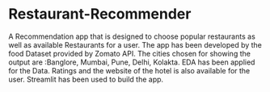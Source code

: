 # Restaurant-Recommender
A Recommendation app that is designed to choose popular restaurants as well as available Restaurants for a user.
The app has been developed by the food Dataset provided by Zomato API.
The cities chosen for showing the output are :Banglore, Mumbai, Pune, Delhi, Kolakta.
EDA has been applied for the Data.
Ratings and the website of the hotel is also available for the user.
Streamlit has been used to build the app.
